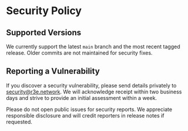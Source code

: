 # Security Policy

## Supported Versions
We currently support the latest `main` branch and the most recent tagged
release. Older commits are not maintained for security fixes.

## Reporting a Vulnerability
If you discover a security vulnerability, please send details privately to
security@r3e.network. We will acknowledge receipt within two business days and
strive to provide an initial assessment within a week.

Please do not open public issues for security reports. We appreciate responsible
disclosure and will credit reporters in release notes if requested.

